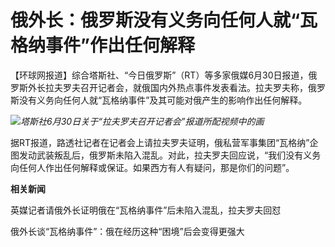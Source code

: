 

# 俄外长：俄罗斯没有义务向任何人就“瓦格纳事件”作出任何解释

【环球网报道】综合塔斯社、“今日俄罗斯”（RT）等多家俄媒6月30日报道，俄罗斯外长拉夫罗夫召开记者会，就俄国内外热点事件发表看法。拉夫罗夫称，俄罗斯没有义务向任何人就“瓦格纳事件”及其可能对俄产生的影响作出任何解释。

![](https://inews.gtimg.com/om_bt/OKLB59yWynVRt2mw8cdh6iUVQUqa42wqdvn48QPURJbMoAA/1000)_塔斯社6月30日关于“拉夫罗夫召开记者会”报道所配视频中的画_

据RT报道，路透社记者在记者会上请拉夫罗夫证明，俄私营军事集团“瓦格纳”企图发动武装叛乱后，俄罗斯未陷入混乱。对此，拉夫罗夫回应说，“我们没有义务向任何人作出任何解释或保证。如果西方有人有疑问，那是你们的问题”。

**相关新闻**

英媒记者请俄外长证明俄在“瓦格纳事件”后未陷入混乱，拉夫罗夫回怼

俄外长谈“瓦格纳事件”：俄在经历这种“困境”后会变得更强大

